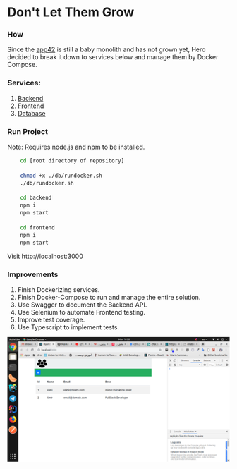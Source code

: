 # Don't Let Them Grow 

### How
Since the [app42](https://github.com/shephertz/App42PaaS-Java-MySQL-Sample) 
is still a baby monolith and has not grown yet, Hero decided to break it down
to services below and manage them by Docker Compose.

### Services:
1. [Backend](./backend)
2. [Frontend](./frontend)
3. [Database](./db)

### Run Project
 Note: Requires node.js and npm to be installed.

``` bash
    cd [root directory of repository]
    
    chmod +x ./db/rundocker.sh
    ./db/rundocker.sh
    
    cd backend
    npm i
    npm start
    
    cd frontend
    npm i
    npm start
```
Visit http://localhost:3000

### Improvements
1. Finish Dockerizing services.
2. Finish Docker-Compose to run and manage the entire solution.
3. Use Swagger to document the Backend API.
4. Use Selenium to automate Frontend testing.
5. Improve test coverage.
6. Use Typescript to implement tests.

![Frontend](/microservice/challenge-1/app42/img/front.png?raw=true "Frontend")
